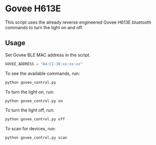# Govee H613E

This script uses the already reverse engineered Govee H613E bluetooth commands to turn the light on and off.

## Usage

Set Govee BLE MAC address in the script.

```python
GOVEE_ADDRESS = "A4:C1:38:xx:xx:xx"
```

To see the available commands, run:

```bash
python govee_control.py
```

To turn the light on, run:

```bash
python govee_control.py on
```

To turn the light off, run:

```bash
python govee_control.py off
```

To scan for devices, run:

```bash
python govee_control.py scan
```
